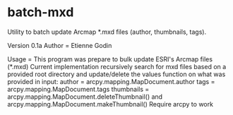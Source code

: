 # batch-mxd
Utility to batch update Arcmap *.mxd files (author, thumbnails, tags).

Version 0.1a
Author = Etienne Godin

Usage = This program was prepare to bulk update ESRI's Arcmap files (*.mxd)
   Current implementation recursively search for mxd files based on a provided root directory
   and update/delete the values function on what was provided in input:
       author = arcpy.mapping.MapDocument.author
       tags =  arcpy.mapping.MapDocument.tags
       thumbnails = arcpy.mapping.MapDocument.deleteThumbnail()
           and arcpy.mapping.MapDocument.makeThumbnail()
 Require arcpy to work
